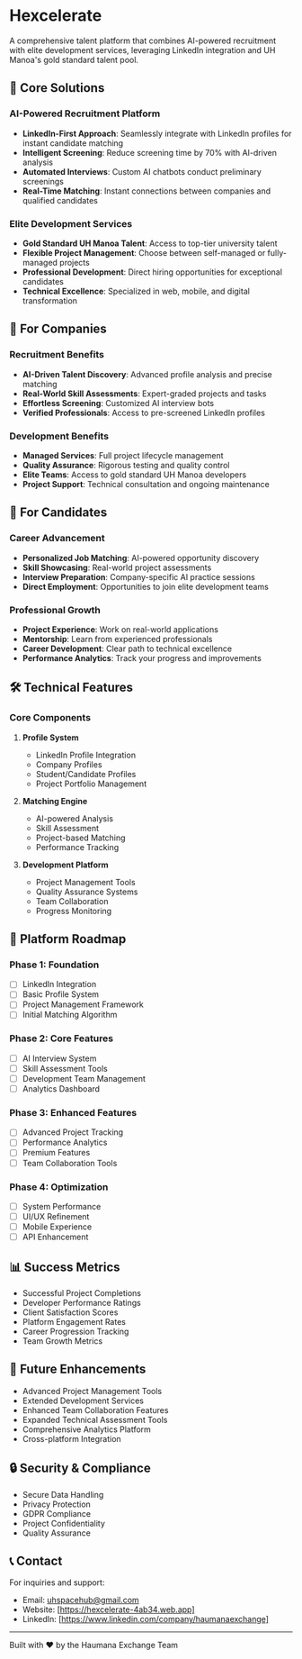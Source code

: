 # Hexcelerate

A comprehensive talent platform that combines AI-powered recruitment with elite development services, leveraging LinkedIn integration and UH Manoa's gold standard talent pool.

## 🌟 Core Solutions

### AI-Powered Recruitment Platform

- **LinkedIn-First Approach**: Seamlessly integrate with LinkedIn profiles for instant candidate matching
- **Intelligent Screening**: Reduce screening time by 70% with AI-driven analysis
- **Automated Interviews**: Custom AI chatbots conduct preliminary screenings
- **Real-Time Matching**: Instant connections between companies and qualified candidates

### Elite Development Services

- **Gold Standard UH Manoa Talent**: Access to top-tier university talent
- **Flexible Project Management**: Choose between self-managed or fully-managed projects
- **Professional Development**: Direct hiring opportunities for exceptional candidates
- **Technical Excellence**: Specialized in web, mobile, and digital transformation

## 💼 For Companies

### Recruitment Benefits
- **AI-Driven Talent Discovery**: Advanced profile analysis and precise matching
- **Real-World Skill Assessments**: Expert-graded projects and tasks
- **Effortless Screening**: Customized AI interview bots
- **Verified Professionals**: Access to pre-screened LinkedIn profiles

### Development Benefits
- **Managed Services**: Full project lifecycle management
- **Quality Assurance**: Rigorous testing and quality control
- **Elite Teams**: Access to gold standard UH Manoa developers
- **Project Support**: Technical consultation and ongoing maintenance

## 👔 For Candidates

### Career Advancement
- **Personalized Job Matching**: AI-powered opportunity discovery
- **Skill Showcasing**: Real-world project assessments
- **Interview Preparation**: Company-specific AI practice sessions
- **Direct Employment**: Opportunities to join elite development teams

### Professional Growth
- **Project Experience**: Work on real-world applications
- **Mentorship**: Learn from experienced professionals
- **Career Development**: Clear path to technical excellence
- **Performance Analytics**: Track your progress and improvements

## 🛠 Technical Features

### Core Components
1. **Profile System**
   - LinkedIn Profile Integration
   - Company Profiles
   - Student/Candidate Profiles
   - Project Portfolio Management

2. **Matching Engine**
   - AI-powered Analysis
   - Skill Assessment
   - Project-based Matching
   - Performance Tracking

3. **Development Platform**
   - Project Management Tools
   - Quality Assurance Systems
   - Team Collaboration
   - Progress Monitoring

## 🎯 Platform Roadmap

### Phase 1: Foundation
- [ ] LinkedIn Integration
- [ ] Basic Profile System
- [ ] Project Management Framework
- [ ] Initial Matching Algorithm

### Phase 2: Core Features
- [ ] AI Interview System
- [ ] Skill Assessment Tools
- [ ] Development Team Management
- [ ] Analytics Dashboard

### Phase 3: Enhanced Features
- [ ] Advanced Project Tracking
- [ ] Performance Analytics
- [ ] Premium Features
- [ ] Team Collaboration Tools

### Phase 4: Optimization
- [ ] System Performance
- [ ] UI/UX Refinement
- [ ] Mobile Experience
- [ ] API Enhancement

## 📊 Success Metrics

- Successful Project Completions
- Developer Performance Ratings
- Client Satisfaction Scores
- Platform Engagement Rates
- Career Progression Tracking
- Team Growth Metrics

## 🚀 Future Enhancements

- Advanced Project Management Tools
- Extended Development Services
- Enhanced Team Collaboration Features
- Expanded Technical Assessment Tools
- Comprehensive Analytics Platform
- Cross-platform Integration

## 🔒 Security & Compliance

- Secure Data Handling
- Privacy Protection
- GDPR Compliance
- Project Confidentiality
- Quality Assurance

## 📞 Contact

For inquiries and support:
- Email: uhspacehub@gmail.com
- Website: [https://hexcelerate-4ab34.web.app]
- LinkedIn: [https://www.linkedin.com/company/haumanaexchange]

---

Built with ❤️ by the Haumana Exchange Team